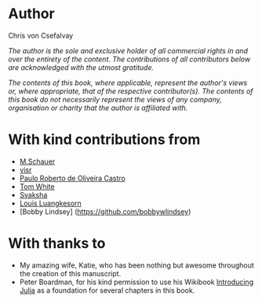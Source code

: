 # Author

Chris von Csefalvay

_The author is the sole and exclusive holder of all commercial rights in and over the entirety of the content. The contributions of all contributors below are acknowledged with the utmost gratitude._

_The contents of this book, where applicable, represent the author's views or, where appropriate, that of the respective contributor(s). The contents of this book do not necessarily represent the views of any company, organisation or charity that the author is affiliated with._


# With kind contributions from

- [M.Schauer](https://github.com/mschauer)
- [visr](https://github.com/visr)
- [Paulo Roberto de Oliveira Castro](https://github.com/brk00)
- [Tom White](https://github.com/MrTomWhite)
- [Svaksha](http://svaksha.com/pages/Bio)
- [Louis Luangkesorn](http://lugerpitt.blogspot.com/)
- [Bobby Lindsey] (https://github.com/bobbywlindsey)

# With thanks to

- My amazing wife, Katie, who has been nothing but awesome throughout the creation of this manuscript.
- Peter Boardman, for his kind permission to use his Wikibook [Introducing Julia](http://en.wikibooks.org/wiki/Introducing_Julia) as a foundation for several chapters in this book.
